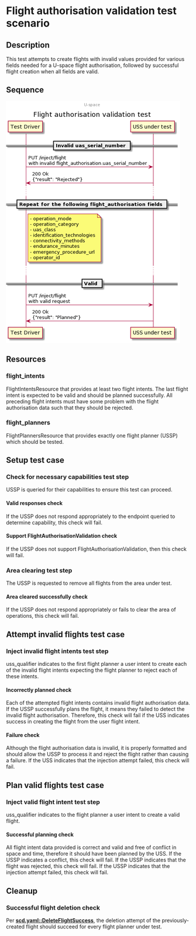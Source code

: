 # Flight authorisation validation test scenario

## Description

This test attempts to create flights with invalid values provided for various
fields needed for a U-space flight authorisation, followed by successful flight
creation when all fields are valid.

## Sequence

![Sequence diagram](sequence.png)

## Resources

### flight_intents

FlightIntentsResource that provides at least two flight intents.  The last flight intent is expected to be valid and should be planned successfully.  All preceding flight intents must have some problem with the flight authorisation data such that they should be rejected.

### flight_planners

FlightPlannersResource that provides exactly one flight planner (USSP) which should be tested.

## Setup test case

### Check for necessary capabilities test step

USSP is queried for their capabilities to ensure this test can proceed.

#### Valid responses check

If the USSP does not respond appropriately to the endpoint queried to determine capability, this check will fail.

#### Support FlightAuthorisationValidation check

If the USSP does not support FlightAuthorisationValidation, then this check will fail.

### Area clearing test step

The USSP is requested to remove all flights from the area under test.

#### Area cleared successfully check

If the USSP does not respond appropriately or fails to clear the area of operations, this check will fail.

## Attempt invalid flights test case

### Inject invalid flight intents test step

uss_qualifier indicates to the first flight planner a user intent to create each of the invalid flight intents expecting the flight planner to reject each of these intents.

#### Incorrectly planned check

Each of the attempted flight intents contains invalid flight authorisation data.  If the USSP successfully plans the flight, it means they failed to detect the invalid flight authorisation.  Therefore, this check will fail if the USS indicates success in creating the flight from the user flight intent.

#### Failure check

Although the flight authorisation data is invalid, it is properly formatted and should allow the USSP to process it and reject the flight rather than causing a failure.  If the USS indicates that the injection attempt failed, this check will fail.

## Plan valid flights test case

### Inject valid flight intent test step

uss_qualifier indicates to the flight planner a user intent to create a valid flight.

#### Successful planning check

All flight intent data provided is correct and valid and free of conflict in space and time, therefore it should have been planned by the USS.  If the USSP indicates a conflict, this check will fail.  If the USSP indicates that the flight was rejected, this check will fail.  If the USSP indicates that the injection attempt failed, this check will fail.

## Cleanup

### Successful flight deletion check

Per **[scd.yaml::DeleteFlightSuccess](../../../../../interfaces/automated-testing/scd/scd.yaml)**, the deletion attempt of the previously-created flight should succeed for every flight planner under test.

